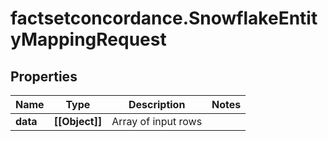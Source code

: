 # factsetconcordance.SnowflakeEntityMappingRequest

## Properties

Name | Type | Description | Notes
------------ | ------------- | ------------- | -------------
**data** | **[[Object]]** | Array of input rows | 


